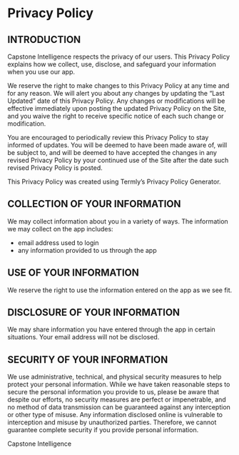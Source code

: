 # Privacy Policy

## INTRODUCTION

Capstone Intelligence respects the privacy of our users. This Privacy Policy explains how we collect, use, disclose, and safeguard your information when you use our app. 

We reserve the right to make changes to this Privacy Policy at any time and for any reason.  We will alert you about any changes by updating the “Last Updated” date of this Privacy Policy.  Any changes or modifications will be effective immediately upon posting the updated Privacy Policy on the Site, and you waive the right to receive specific notice of each such change or modification. 

You are encouraged to periodically review this Privacy Policy to stay informed of updates. You will be deemed to have been made aware of, will be subject to, and will be deemed to have accepted the changes in any revised Privacy Policy by your continued use of the Site after the date such revised Privacy Policy is posted.  

This Privacy Policy was created using Termly’s Privacy Policy Generator. 




## COLLECTION OF YOUR INFORMATION

We may collect information about you in a variety of ways. The information we may collect on the app includes:
- email address used to login 
- any information provided to us through the app



## USE OF YOUR INFORMATION

We reserve the right to use the information entered on the app as we see fit.



## DISCLOSURE OF YOUR INFORMATION

We may share information you have entered through the app in certain situations. Your email address will not be disclosed.  




## SECURITY OF YOUR INFORMATION

We use administrative, technical, and physical security measures to help protect your personal information.  While we have taken reasonable steps to secure the personal information you provide to us, please be aware that despite our efforts, no security measures are perfect or impenetrable, and no method of data transmission can be guaranteed against any interception or other type of misuse.  Any information disclosed online is vulnerable to interception and misuse by unauthorized parties. Therefore, we cannot guarantee complete security if you provide personal information.


Capstone Intelligence
